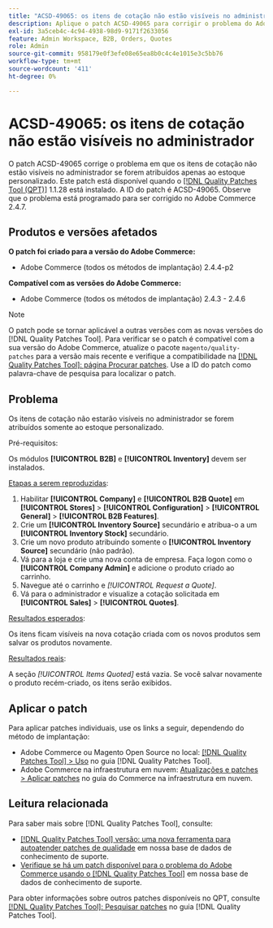 ```yaml
---
title: "ACSD-49065: os itens de cotação não estão visíveis no administrador"
description: Aplique o patch ACSD-49065 para corrigir o problema do Adobe Commerce em que os itens de cotação não estão visíveis no administrador se estiverem atribuídos apenas ao estoque personalizado.
exl-id: 3a5ceb4c-4c94-4938-98d9-9171f2633056
feature: Admin Workspace, B2B, Orders, Quotes
role: Admin
source-git-commit: 958179e0f3efe08e65ea8b0c4c4e1015e3c5bb76
workflow-type: tm+mt
source-wordcount: '411'
ht-degree: 0%

---
```


# ACSD-49065: os itens de cotação não estão visíveis no administrador

O patch ACSD-49065 corrige o problema em que os itens de cotação não estão visíveis no administrador se forem atribuídos apenas ao estoque personalizado. Este patch está disponível quando o [[!DNL Quality Patches Tool (QPT)]](/help/announcements/adobe-commerce-announcements/magento-quality-patches-released-new-tool-to-self-serve-quality-patches.md) 1.1.28 está instalado. A ID do patch é ACSD-49065. Observe que o problema está programado para ser corrigido no Adobe Commerce 2.4.7.

## Produtos e versões afetados

**O patch foi criado para a versão do Adobe Commerce:**

* Adobe Commerce (todos os métodos de implantação) 2.4.4-p2

**Compatível com as versões do Adobe Commerce:**

* Adobe Commerce (todos os métodos de implantação) 2.4.3 - 2.4.6

>[!NOTE]
>
>O patch pode se tornar aplicável a outras versões com as novas versões do [!DNL Quality Patches Tool]. Para verificar se o patch é compatível com a sua versão do Adobe Commerce, atualize o pacote `magento/quality-patches` para a versão mais recente e verifique a compatibilidade na [[!DNL Quality Patches Tool]: página Procurar patches](https://experienceleague.adobe.com/tools/commerce-quality-patches/index.html). Use a ID do patch como palavra-chave de pesquisa para localizar o patch.

## Problema

Os itens de cotação não estarão visíveis no administrador se forem atribuídos somente ao estoque personalizado.

Pré-requisitos:

Os módulos **[!UICONTROL B2B]** e **[!UICONTROL Inventory]** devem ser instalados.

<u>Etapas a serem reproduzidas</u>:

1. Habilitar **[!UICONTROL Company]** e **[!UICONTROL B2B Quote]** em **[!UICONTROL Stores]** > **[!UICONTROL Configuration]** > **[!UICONTROL General]** > **[!UICONTROL B2B Features]**.
1. Crie um **[!UICONTROL Inventory Source]** secundário e atribua-o a um **[!UICONTROL Inventory Stock]** secundário.
1. Crie um novo produto atribuindo somente o **[!UICONTROL Inventory Source]** secundário (não padrão).
1. Vá para a loja e crie uma nova conta de empresa. Faça logon como o **[!UICONTROL Company Admin]** e adicione o produto criado ao carrinho.
1. Navegue até o carrinho e *[!UICONTROL Request a Quote]*.
1. Vá para o administrador e visualize a cotação solicitada em **[!UICONTROL Sales]** > **[!UICONTROL Quotes]**.

<u>Resultados esperados</u>:

Os itens ficam visíveis na nova cotação criada com os novos produtos sem salvar os produtos novamente.

<u>Resultados reais</u>:

A seção *[!UICONTROL Items Quoted]* está vazia. Se você salvar novamente o produto recém-criado, os itens serão exibidos.

## Aplicar o patch

Para aplicar patches individuais, use os links a seguir, dependendo do método de implantação:

* Adobe Commerce ou Magento Open Source no local: [[!DNL Quality Patches Tool] > Uso](https://experienceleague.adobe.com/docs/commerce-operations/tools/quality-patches-tool/usage.html) no guia [!DNL Quality Patches Tool].
* Adobe Commerce na infraestrutura em nuvem: [Atualizações e patches > Aplicar patches](https://experienceleague.adobe.com/docs/commerce-cloud-service/user-guide/develop/upgrade/apply-patches.html) no guia do Commerce na infraestrutura em nuvem.

## Leitura relacionada

Para saber mais sobre [!DNL Quality Patches Tool], consulte:

* [[!DNL Quality Patches Tool] versão: uma nova ferramenta para autoatender patches de qualidade](/help/announcements/adobe-commerce-announcements/magento-quality-patches-released-new-tool-to-self-serve-quality-patches.md) em nossa base de dados de conhecimento de suporte.
* [Verifique se há um patch disponível para o problema do Adobe Commerce usando o [!DNL Quality Patches Tool]](/help/support-tools/patches-available-in-qpt-tool/check-patch-for-magento-issue-with-magento-quality-patches.md) em nossa base de dados de conhecimento de suporte.

Para obter informações sobre outros patches disponíveis no QPT, consulte [[!DNL Quality Patches Tool]: Pesquisar patches](https://experienceleague.adobe.com/tools/commerce-quality-patches/index.html) no guia [!DNL Quality Patches Tool].

